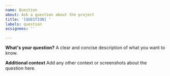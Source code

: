 ```yaml
---
name: Question
about: Ask a question about the project
title: '[QUESTION] '
labels: question
assignees: ''

---
```


**What's your question?**
A clear and concise description of what you want to know.

**Additional context**
Add any other context or screenshots about the question here.
